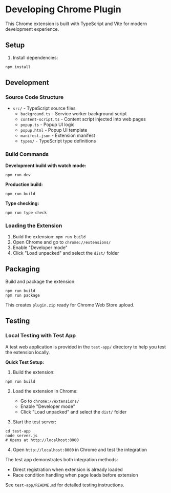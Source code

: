 # Developing Chrome Plugin

This Chrome extension is built with TypeScript and Vite for modern development experience.

## Setup

1. Install dependencies:
```shell
npm install
```

## Development

### Source Code Structure
- `src/` - TypeScript source files
  - `background.ts` - Service worker background script
  - `content-script.ts` - Content script injected into web pages
  - `popup.ts` - Popup UI logic
  - `popup.html` - Popup UI template
  - `manifest.json` - Extension manifest
  - `types/` - TypeScript type definitions

### Build Commands

**Development build with watch mode:**
```shell
npm run dev
```

**Production build:**
```shell
npm run build
```

**Type checking:**
```shell
npm run type-check
```

### Loading the Extension

1. Build the extension: `npm run build`
2. Open Chrome and go to `chrome://extensions/`
3. Enable "Developer mode"
4. Click "Load unpacked" and select the `dist/` folder

## Packaging

Build and package the extension:

```shell
npm run build
npm run package
```

This creates `plugin.zip` ready for Chrome Web Store upload.

## Testing

### Local Testing with Test App

A test web application is provided in the `test-app/` directory to help you test the extension locally.

**Quick Test Setup:**

1. Build the extension:
```shell
npm run build
```

2. Load the extension in Chrome:
   - Go to `chrome://extensions/`
   - Enable "Developer mode"
   - Click "Load unpacked" and select the `dist/` folder

3. Start the test server:
```shell
cd test-app
node server.js
# Opens at http://localhost:8000
```

4. Open `http://localhost:8000` in Chrome and test the integration

The test app demonstrates both integration methods:
- Direct registration when extension is already loaded
- Race condition handling when page loads before extension

See `test-app/README.md` for detailed testing instructions.

